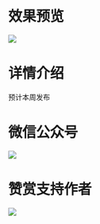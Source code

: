 # 效果预览
![](http://7q5c2h.com1.z0.glb.clouddn.com/ModularSample.gif?watermark/2/text/5ZC05bCP6b6Z5ZCM5a24/font/5qW35L2T/fontsize/500/fill/I0VGRUZFRg==/dissolve/100/gravity/SouthEast/dx/10/dy/10)

# 详情介绍
预计本周发布

# 微信公众号
![](http://open.weixin.qq.com/qr/code/?username=MrWuXiaolong)

# 赞赏支持作者
![](http://7q5c2h.com1.z0.glb.clouddn.com/wechatpay.JPG)